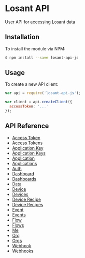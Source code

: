 # Losant API
User API for accessing Losant data

## Installation
To install the module via NPM:
```bash
$ npm install --save losant-api-js
```

## Usage
To create a new API client:
```javascript
var api = require('losant-api-js');

var client = api.createClient({
  accessToken: '...'
});
```

## API Reference
- [Access Token](docs/accessToken.md)
- [Access Tokens](docs/accessTokens.md)
- [Application Key](docs/applicationKey.md)
- [Application Keys](docs/applicationKeys.md)
- [Application](docs/application.md)
- [Applications](docs/applications.md)
- [Auth](docs/auth.md)
- [Dashboard](docs/dashboard.md)
- [Dashboards](docs/dashboards.md)
- [Data](docs/data.md)
- [Device](docs/device.md)
- [Devices](docs/devices.md)
- [Device Recipe](docs/deviceRecipe.md)
- [Device Recipes](docs/deviceRecipes.md)
- [Event](docs/event.md)
- [Events](docs/events.md)
- [Flow](docs/flow.md)
- [Flows](docs/flows.md)
- [Me](docs/me.md)
- [Org](docs/org.md)
- [Orgs](docs/orgs.md)
- [Webhook](docs/webhook.md)
- [Webhooks](docs/webhooks.md)
